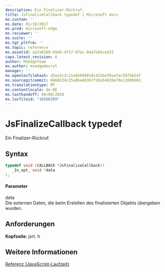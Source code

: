 ```yaml
---
description: Ein Finalizer-Rückruf.
title: JsFinalizeCallback typedef | Microsoft docs
ms.custom: ''
ms.date: 01/18/2017
ms.prod: microsoft-edge
ms.reviewer: ''
ms.suite: ''
ms.tgt_pltfrm: ''
ms.topic: reference
ms.assetid: aa7a0269-b9d4-4717-97ac-8da7eb6ced15
caps.latest.revision: 6
author: MSEdgeTeam
ms.author: msedgedevrel
manager: ''
ms.openlocfilehash: d2ee2c2c11e85094010cd15be59aa7ac587b614f
ms.sourcegitcommit: 6860234c25a8be863b7f29a54838e78e120dbb62
ms.translationtype: MT
ms.contentlocale: de-DE
ms.lasthandoff: 04/09/2020
ms.locfileid: "10568399"
---
```

# JsFinalizeCallback typedef
Ein Finalizer-Rückruf.  
  
## Syntax  
  
```cpp  
typedef void (CALLBACK *JsFinalizeCallback)(  
   _In_opt_ void *data  
);  
```  
  
#### Parameter  
 data  
 Die externen Daten, die beim Erstellen des finalisierten Objekts übergeben wurden.  
  
## Anforderungen  
 **Kopfzeile:** jsrt. h  
  
## Weitere Informationen  
 [Referenz (JavaScript-Laufzeit)](../chakra-hosting/reference-javascript-runtime.md)